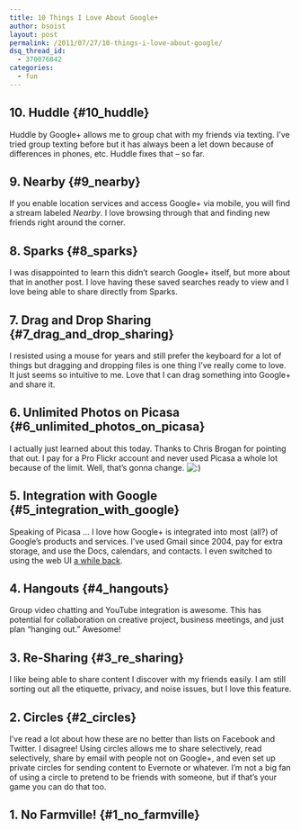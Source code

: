 ```yaml
---
title: 10 Things I Love About Google+
author: bsoist
layout: post
permalink: /2011/07/27/10-things-i-love-about-google/
dsq_thread_id:
  - 370076842
categories:
  - fun
---
```

## 10. Huddle {#10_huddle}

Huddle by Google+ allows me to group chat with my friends via texting. I&#8217;ve tried group texting before but it has always been a let down because of differences in phones, etc. Huddle fixes that &#8211; so far.

## 9. Nearby {#9_nearby}

If you enable location services and access Google+ via mobile, you will find a stream labeled *Nearby*. I love browsing through that and finding new friends right around the corner.

## 8. Sparks {#8_sparks}

I was disappointed to learn this didn&#8217;t search Google+ itself, but more about that in another post. I love having these saved searches ready to view and I love being able to share directly from Sparks. 

## 7. Drag and Drop Sharing {#7_drag_and_drop_sharing}

I resisted using a mouse for years and still prefer the keyboard for a lot of things but dragging and dropping files is one thing I&#8217;ve really come to love. It just seems so intuitive to me. Love that I can drag something into Google+ and share it. 

## 6. Unlimited Photos on Picasa {#6_unlimited_photos_on_picasa}

I actually just learned about this today. Thanks to Chris Brogan for pointing that out. I pay for a Pro Flickr account and never used Picasa a whole lot because of the limit. Well, that&#8217;s gonna change. <img src='http://archive.whsjr.soistmann.com/oped/wp-includes/images/smilies/icon_smile.gif' alt=':)' class='wp-smiley' /> 

## 5. Integration with Google {#5_integration_with_google}

Speaking of Picasa &#8230; I love how Google+ is integrated into most (all?) of Google&#8217;s products and services. I&#8217;ve used Gmail since 2004, pay for extra storage, and use the Docs, calendars, and contacts. I even switched to using the web UI [a while back][1]. 

## 4. Hangouts {#4_hangouts}

Group video chatting and YouTube integration is awesome. This has potential for collaboration on creative project, business meetings, and just plan &#8220;hanging out.&#8221; Awesome!

## 3. Re-Sharing {#3_re_sharing}

I like being able to share content I discover with my friends easily. I am still sorting out all the etiquette, privacy, and noise issues, but I love this feature.

## 2. Circles {#2_circles}

I&#8217;ve read a lot about how these are no better than lists on Facebook and Twitter. I disagree! Using circles allows me to share selectively, read selectively, share by email with people not on Google+, and even set up private circles for sending content to Evernote or whatever. I&#8217;m not a big fan of using a circle to pretend to be friends with someone, but if that&#8217;s your game you can do that too.

## 1. No Farmville! {#1_no_farmville}

 [1]: http://whsjr.soistmann.com/oped/2010/09/28/resistance-is-futile/
